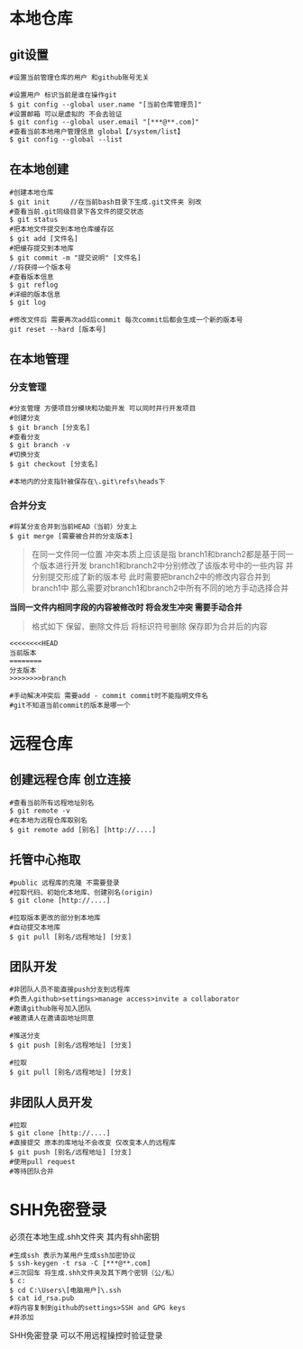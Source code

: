 # 本地仓库 #
## git设置 ##
    #设置当前管理仓库的用户 和github账号无关

	#设置用户 标识当前是谁在操作git
	$ git config --global user.name "[当前仓库管理员]"
	#设置邮箱 可以是虚拟的 不会去验证
	$ git config --global user.email "[***@**.com]"
	#查看当前本地用户管理信息 global【/system/list】
	$ git config --global --list
	
## 在本地创建 ##
	#创建本地仓库
	$ git init     //在当前bash目录下生成.git文件夹 别改
	#查看当前.git同级目录下各文件的提交状态
	$ git status
	#把本地文件提交到本地仓库缓存区
	$ git add [文件名]
	#把缓存提交到本地库
	$ git commit -m "提交说明" [文件名]
	//将获得一个版本号
	#查看版本信息
	$ git reflog
	#详细的版本信息
	$ git log

	#修改文件后 需要再次add后commit 每次commit后都会生成一个新的版本号
	git reset --hard [版本号]
	


## 在本地管理 ##
### 分支管理 ###
	#分支管理 方便项目分模块和功能开发 可以同时并行开发项目
	#创建分支
	$ git branch [分支名]
	#查看分支
	$ git branch -v
	#切换分支
	$ git checkout [分支名]

	#本地内的分支指针被保存在\.git\refs\heads下
	
### 合并分支 ###
	#将某分支合并到当前HEAD（当前）分支上
	$ git merge [需要被合并的分支版本]


> 在同一文件同一位置 冲突本质上应该是指 branch1和branch2都是基于同一个版本进行开发 branch1和branch2中分别修改了该版本号中的一些内容 并分别提交形成了新的版本号 此时需要把branch2中的修改内容合并到branch1中 那么需要对branch1和branch2中所有不同的地方手动选择合并
	
**当同一文件内相同字段的内容被修改时 将会发生冲突 需要手动合并**
> 格式如下 保留、删除文件后 将标识符号删除 保存即为合并后的内容
>
	<<<<<<<<HEAD
	当前版本
	========
	分支版本
	>>>>>>>>branch

	#手动解决冲突后 需要add - commit commit时不能指明文件名 
	#git不知道当前commit的版本是哪一个


# 远程仓库 #
## 创建远程仓库 创立连接 ##
	#查看当前所有远程地址别名
	$ git remote -v
	#在本地为远程仓库取别名
	$ git remote add [别名] [http://....]
## 托管中心拖取 ##
	#public 远程库的克隆 不需要登录
	#拉取代码、初始化本地库、创建别名(origin)
	$ git clone [http://....]

	#拉取版本更改的部分到本地库
	#自动提交本地库
	$ git pull [别名/远程地址] [分支]
## 团队开发 ##
	#非团队人员不能直接push分支到远程库
	#负责人github>settings>manage access>invite a collaborator
	#邀请github账号加入团队
	#被邀请人在邀请函地址同意
	
	#推送分支
	$ git push [别名/远程地址] [分支]

	#拉取
	$ git pull [别名/远程地址] [分支]

## 非团队人员开发 ##
	#拉取
	$ git clone [http://....]
	#直接提交 原本的库地址不会改变 仅改变本人的远程库
	$ git push [别名/远程地址] [分支]
	#使用pull request
	#等待团队合并
	
# SHH免密登录 #
必须在本地生成.shh文件夹 其内有shh密钥

	#生成ssh 表示为某用户生成ssh加密协议
	$ ssh-keygen -t rsa -C [***@**.com]
	#三次回车 将生成.shh文件夹及其下两个密钥（公/私）
	$ c:
	$ cd C:\Users\[电脑用户]\.ssh
	$ cat id_rsa.pub
	#将内容复制到github的settings>SSH and GPG keys
	#并添加

SHH免密登录 可以不用远程操控时验证登录


